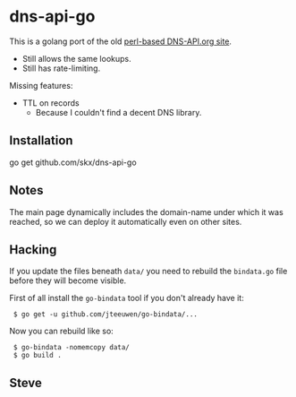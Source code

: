 # dns-api-go

This is a golang port of the old [perl-based DNS-API.org site](https://github.com/skx/dns-api.org/).

* Still allows the same lookups.
* Still has rate-limiting.

Missing features:

* TTL on records
   * Because I couldn't find a decent DNS library.


## Installation

   go get github.com/skx/dns-api-go


## Notes

The main page dynamically includes the domain-name under which it was reached,
so we can deploy it automatically even on other sites.


## Hacking

If you update the files beneath `data/` you need to rebuild the `bindata.go` file before they will become visible.

First of all install the `go-bindata` tool if you don't already have it:

     $ go get -u github.com/jteeuwen/go-bindata/...

Now you can rebuild like so:

     $ go-bindata -nomemcopy data/
     $ go build .

Steve
--
